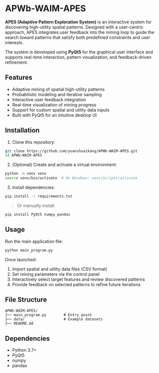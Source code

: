 # APWb-WAIM-APES

**APES (Adaptive Pattern Exploration System)** is an interactive system for discovering high-utility spatial patterns. Designed with a user-centric approach, APES integrates user feedback into the mining loop to guide the search toward patterns that satisfy both predefined constraints and user interests.

The system is developed using **PyQt5** for the graphical user interface and supports real-time interaction, pattern visualization, and feedback-driven refinement.

## Features

- Adaptive mining of spatial high-utility patterns  
- Probabilistic modeling and iterative sampling  
- Interactive user feedback integration  
- Real-time visualization of mining progress  
- Support for custom spatial and utility data inputs  
- Built with PyQt5 for an intuitive desktop UI  

## Installation

1. Clone this repository:

```bash
git clone https://github.com/yuanshuaikang/APWb-WAIM-APES.git
cd APWb-WAIM-APES
````

2. (Optional) Create and activate a virtual environment:

```bash
python -m venv venv
source venv/bin/activate  # On Windows: venv\Scripts\activate
```

3. Install dependencies:

```bash
pip install -r requirements.txt
```

> Or manually install:

```bash
pip install PyQt5 numpy pandas
```

## Usage

Run the main application file:

```bash
python main_program.py
```

Once launched:

1. Import spatial and utility data files (CSV format)
2. Set mining parameters via the control panel
3. Interactively select target features and review discovered patterns
4. Provide feedback on selected patterns to refine future iterations

## File Structure

```
APWb-WAIM-APES/
├── main_program.py        # Entry point
├── data/                  # Example datasets
├── README.md
```

## Dependencies

* Python 3.7+
* PyQt5
* numpy
* pandas

